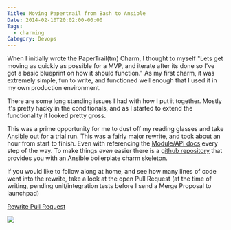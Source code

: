 ```yaml
---
Title: Moving Papertrail from Bash to Ansible
Date: 2014-02-10T20:02:00-00:00
Tags:
  - charming
Category: Devops
---
```


When I initially wrote the PaperTrail(tm) Charm, I thought to myself "Lets get moving as quickly as possible for a MVP, and iterate after its done so I've got a basic blueprint on how it should function." As my first charm, it was extremely simple, fun to write, and functioned well enough that I used it in my own production environment.

There are some long standing issues I had with how I put it together. Mostly it's pretty hacky in the conditionals, and as I started to extend the functionality it looked pretty gross.

This was a prime opportunity for me to dust off my reading glasses and take [Ansible](http://www.ansible.com/home) out for a trial run. This was a fairly major rewrite, and took about an hour from start to finish. Even with referencing the [Module/API docs](http://docs.ansible.com/list_of_all_modules.html) every step of the way. To make things *even* easier there is a [github repository](https://github.com/absoludity/charm-bootstrap-ansible) that provides you with an Ansible boilerplate charm skeleton.  


If you would like to follow along at home, and see how many lines of code went into the rewrite, take a look at the open Pull Request (at the time of writing, pending unit/integration tests before I send a Merge Proposal to launchpad)

[Rewrite Pull Request](https://github.com/chuckbutler/papertrail-charm/pull/4/files)


![](/images/2014/Feb/Workspace_1_003.png)

